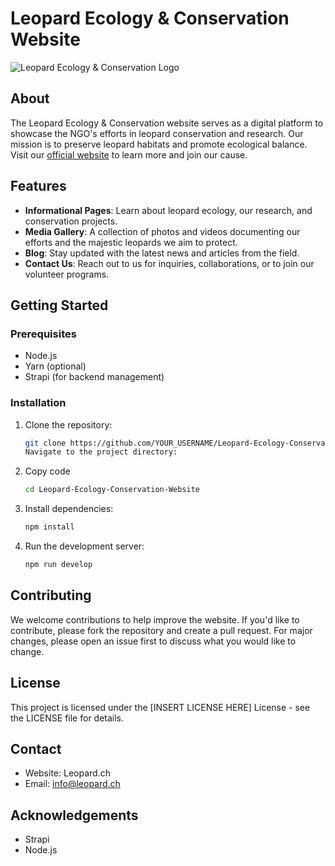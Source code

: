 # Leopard Ecology & Conservation Website

![Leopard Ecology & Conservation Logo](https://github.com/Sinrath/Leopard-Ecology-Conservation-Website/assets/48364581/8799e7ca-ea88-471e-aab3-c2e973959fb0)


## About

The Leopard Ecology & Conservation website serves as a digital platform to showcase the NGO's efforts in leopard conservation and research. Our mission is to preserve leopard habitats and promote ecological balance. Visit our [official website](https://Leopard.ch) to learn more and join our cause.

## Features

- **Informational Pages**: Learn about leopard ecology, our research, and conservation projects.
- **Media Gallery**: A collection of photos and videos documenting our efforts and the majestic leopards we aim to protect.
- **Blog**: Stay updated with the latest news and articles from the field.
- **Contact Us**: Reach out to us for inquiries, collaborations, or to join our volunteer programs.

## Getting Started

### Prerequisites

- Node.js
- Yarn (optional)
- Strapi (for backend management)

### Installation

1. Clone the repository:
   ```sh
   git clone https://github.com/YOUR_USERNAME/Leopard-Ecology-Conservation-Website.git
   Navigate to the project directory:

2. Copy code
   ```sh
   cd Leopard-Ecology-Conservation-Website
   
3. Install dependencies:
   ```sh
   npm install
   
4. Run the development server:
   ```sh
   npm run develop

## Contributing
We welcome contributions to help improve the website. If you'd like to contribute, please fork the repository and create a pull request. For major changes, please open an issue first to discuss what you would like to change.

## License
This project is licensed under the [INSERT LICENSE HERE] License - see the LICENSE file for details.

## Contact
- Website: Leopard.ch
- Email: info@leopard.ch

## Acknowledgements
- Strapi
- Node.js
